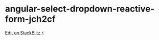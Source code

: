 # angular-select-dropdown-reactive-form-jch2cf

[Edit on StackBlitz ⚡️](https://stackblitz.com/edit/angular-select-dropdown-reactive-form-jch2cf)